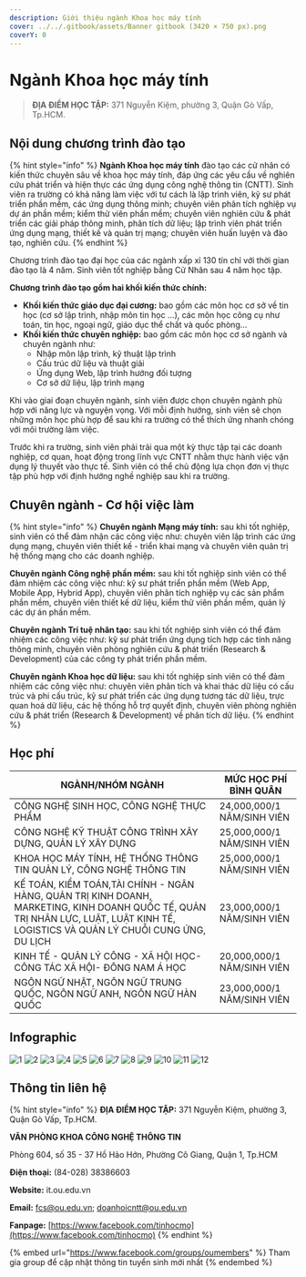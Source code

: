 ```yaml
---
description: Giới thiệu ngành Khoa học máy tính
cover: ../../.gitbook/assets/Banner gitbook (3420 × 750 px).png
coverY: 0
---
```


# Ngành Khoa học máy tính

> **ĐỊA ĐIỂM HỌC TẬP:** 371 Nguyễn Kiệm, phường 3, Quận Gò Vấp, Tp.HCM.

## Nội dung chương trình đào tạo

{% hint style="info" %}
**Ngành Khoa học máy tính** đào tạo các cử nhân có kiến thức chuyên sâu về khoa học máy tính, đáp ứng các yêu cầu về nghiên cứu phát triển và hiện thực các ứng dụng công nghệ thông tin (CNTT). Sinh viên ra trường có khả năng làm việc với tư cách là lập trình viên, kỹ sư phát triển phần mềm, các ứng dụng thông minh; chuyên viên phân tích nghiệp vụ dự án phần mềm; kiểm thử viên phần mềm; chuyên viên nghiên cứu & phát triển các giải pháp thông minh, phân tích dữ liệu; lập trình viên phát triển ứng dụng mạng, thiết kế và quản trị mạng; chuyên viên huấn luyện và đào tạo, nghiên cứu.
{% endhint %}

Chương trình đào tạo đại học của các ngành xấp xỉ 130 tín chỉ với thời gian đào tạo là 4 năm. Sinh viên tốt nghiệp bằng Cử Nhân sau 4 năm học tập.

**Chương trình đào tạo gồm hai khối kiến thức chính:**

* **Khối kiến thức giáo dục đại cương:** bao gồm các môn học cơ sở về tin học (cơ sở lập trình, nhập môn tin học …), các môn học công cụ như toán, tin học, ngoại ngữ, giáo dục thể chất và quốc phòng…
* **Khối kiến thức chuyên nghiệp:** bao gồm các môn học cơ sở ngành và chuyên ngành như:
  * Nhập môn lập trình, kỹ thuật lập trình
  * Cấu trúc dữ liệu và thuật giải
  * Ứng dụng Web, lập trình hướng đối tượng
  * Cơ sở dữ liệu, lập trình mạng

Khi vào giai đoạn chuyên ngành, sinh viên được chọn chuyên ngành phù hợp với năng lực và nguyện vọng. Với mỗi định hướng, sinh viên sẽ chọn những môn học phù hợp để sau khi ra trường có thể thích ứng nhanh chóng với môi trường làm việc.

Trước khi ra trường, sinh viên phải trải qua một kỳ thực tập tại các doanh nghiệp, cơ quan, hoạt động trong lĩnh vực CNTT nhằm thực hành việc vận dụng lý thuyết vào thực tế. Sinh viên có thể chủ động lựa chọn đơn vị thực tập phù hợp với định hướng nghề nghiệp sau khi ra trường.

## Chuyên ngành - Cơ hội việc làm

{% hint style="info" %}
**Chuyên ngành Mạng máy tính:** sau khi tốt nghiệp, sinh viên có thể đảm nhận các công việc như: chuyên viên lập trình các ứng dụng mạng, chuyên viên thiết kế - triển khai mạng và chuyên viên quản trị hệ thống mạng cho các doanh nghiệp.

**Chuyên ngành Công nghệ phần mềm:** sau khi tốt nghiệp sinh viên có thể đảm nhiệm các công việc như: kỹ sư phát triển phần mềm (Web App, Mobile App, Hybrid App), chuyên viên phân tích nghiệp vụ các sản phẩm phần mềm, chuyên viên thiết kế dữ liệu, kiểm thử viên phần mềm, quản lý các dự án phần mềm.

**Chuyên ngành Trí tuệ nhân tạo:** sau khi tốt nghiệp sinh viên có thể đảm nhiệm các công việc như: kỹ sư phát triển ứng dụng tích hợp các tính năng thông minh, chuyên viên phòng nghiên cứu & phát triển (Research & Development) của các công ty phát triển phần mềm.

**Chuyên ngành Khoa học dữ liệu:** sau khi tốt nghiệp sinh viên có thể đảm nhiệm các công việc như: chuyên viên phân tích và khai thác dữ liệu có cấu trúc và phi cấu trúc, kỹ sư phát triển các ứng dụng tương tác dữ liệu, trực quan hoá dữ liệu, các hệ thống hỗ trợ quyết định, chuyên viên phòng nghiên cứu & phát triển (Research & Development) về phân tích dữ liệu.
{% endhint %}

## Học phí

| NGÀNH/NHÓM NGÀNH                                                                                                                                                                  | MỨC HỌC PHÍ BÌNH QUÂN      |
| --------------------------------------------------------------------------------------------------------------------------------------------------------------------------------- | -------------------------- |
| CÔNG NGHỆ SINH HỌC, CÔNG NGHỆ THỰC PHẨM                                                                                                                                           | 24,000,000/1 NĂM/SINH VIÊN |
| CÔNG NGHỆ KỸ THUẬT CÔNG TRÌNH XÂY DỰNG, QUẢN LÝ XÂY DỰNG                                                                                                                          | 25,000,000/1 NĂM/SINH VIÊN |
| KHOA HỌC MÁY TÍNH, HỆ THỐNG THÔNG TIN QUẢN LÝ, CÔNG NGHỆ THÔNG TIN                                                                                                                | 25,000,000/1 NĂM/SINH VIÊN |
| KẾ TOÁN, KIỂM TOÁN,TÀI CHÍNH - NGÂN HÀNG, QUẢN TRỊ KINH DOANH, MARKETING, KINH DOANH QUỐC TẾ, QUẢN TRỊ NHÂN LỰC, LUẬT, LUẬT KINH TẾ, LOGISTICS VÀ QUẢN LÝ CHUỖI CUNG ỨNG, DU LỊCH | 23,000,000/1 NĂM/SINH VIÊN |
| KINH TẾ - QUẢN LÝ CÔNG - XÃ HỘI HỌC- CÔNG TÁC XÃ HỘI- ĐÔNG NAM Á HỌC                                                                                                              | 20,000,000/1 NĂM/SINH VIÊN |
| NGÔN NGỮ NHẬT, NGÔN NGỮ TRUNG QUỐC, NGÔN NGỮ ANH, NGÔN NGỮ HÀN QUỐC                                                                                                               | 23,000,000/1 NĂM/SINH VIÊN |

## Infographic

![1](<../../.gitbook/assets/1 - tiêu đề (3) (1).png>) ![2](<../../.gitbook/assets/3 - ngành - chuyên ngành.png>) ![3](<../../.gitbook/assets/4 - ngành - chuyên ngành.png>) ![4](<../../.gitbook/assets/5 - ngành - chuyên ngành.png>) ![5](<../../.gitbook/assets/6 - ngành - chuyên ngành (2).png>) ![6](<../../.gitbook/assets/7 - ngành - chuyên ngành (2).png>) ![7](<../../.gitbook/assets/8 - tỷ lệ việc làm (2).png>) ![8](<../../.gitbook/assets/9 - nd ctdt (1).png>) ![9](<../../.gitbook/assets/10 - nd ctdt (1).png>) ![10](<../../.gitbook/assets/11 - nd ctdt (3).png>) ![11](<../../.gitbook/assets/13 - HỌC PHÍ.png>) ![12](<../../.gitbook/assets/14 - HỌC PHÍ.png>)

## Thông tin liên hệ

{% hint style="info" %}
**ĐỊA ĐIỂM HỌC TẬP:** 371 Nguyễn Kiệm, phường 3, Quận Gò Vấp, Tp.HCM.

**VĂN PHÒNG KHOA CÔNG NGHỆ THÔNG TIN**

Phòng 604, số 35 - 37 Hồ Hảo Hớn, Phường Cô Giang, Quận 1, Tp.HCM

**Điện thoại:** (84-028) 38386603

**Website:** it.ou.edu.vn

**Email:** fcs@ou.edu.vn; doanhoicntt@ou.edu.vn

**Fanpage:** [https://www.facebook.com/tinhocmo](https://www.facebook.com/tinhocmo)
{% endhint %}

{% embed url="https://www.facebook.com/groups/oumembers" %}
Tham gia group để cập nhật thông tin tuyển sinh mới nhất
{% endembed %}
